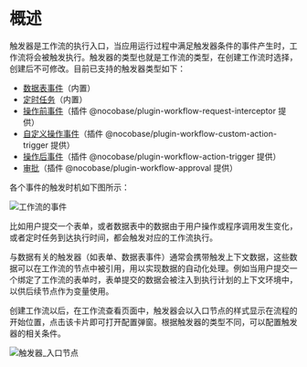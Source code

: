 # 概述

触发器是工作流的执行入口，当应用运行过程中满足触发器条件的事件产生时，工作流将会被触发执行。触发器的类型也就是工作流的类型，在创建工作流时选择，创建后不可修改。目前已支持的触发器类型如下：

- [数据表事件](./collection.md)（内置）
- [定时任务](./schedule.md)（内置）
- [操作前事件](./pre-action.md)（插件 @nocobase/plugin-workflow-request-interceptor 提供）
- [自定义操作事件](./custom-action.md)（插件 @nocobase/plugin-workflow-custom-action-trigger 提供）
- [操作后事件](./post-action.md)（插件 @nocobase/plugin-workflow-action-trigger 提供）
- [审批](../../../workflow-approval/index.md)（插件 @nocobase/plugin-workflow-approval 提供）

各个事件的触发时机如下图所示：

![工作流的事件](https://static-docs.nocobase.com/20240514214606.png)

比如用户提交一个表单，或者数据表中的数据由于用户操作或程序调用发生变化，或者定时任务到达执行时间，都会触发对应的工作流执行。

与数据有关的触发器（如表单、数据表事件）通常会携带触发上下文数据，这些数据可以在工作流的节点中被引用，用以实现数据的自动化处理。例如当用户提交一个绑定了工作流的表单时，表单提交的数据会被注入到执行计划的上下文环境中，以供后续节点作为变量使用。

创建工作流以后，在工作流查看页面中，触发器会以入口节点的样式显示在流程的开始位置，点击该卡片即可打开配置弹窗。根据触发器的类型不同，可以配置触发器的相关条件。

![触发器_入口节点](https://static-docs.nocobase.com/e8dc1937e41b2712b67d84d60e94b11e.png)
